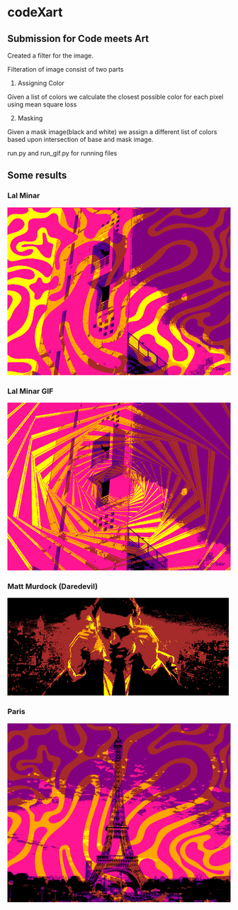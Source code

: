 # codeXart

## Submission for Code meets Art

Created a filter for the image. 

Filteration of image consist of two parts 

1. Assigning Color 

Given a list of colors we calculate the closest possible color for each pixel using mean square loss 

2. Masking 

Given a mask image(black and white) we assign a different list of colors based upon intersection of base and mask image. 

run.py and run_gif.py for running files 

## Some results 

### Lal Minar 
<img src ="https://github.com/Sandeep-Desai/codeXart/blob/main/results/lal_minar-mask-2.png">

### Lal Minar GIF
<img src ="https://github.com/Sandeep-Desai/codeXart/blob/main/results/lal_minar_trippy.gif">

### Matt Murdock (Daredevil)
<img src="https://github.com/Sandeep-Desai/codeXart/blob/main/results/matt_res_red.gif">

### Paris 
<img src ="https://github.com/Sandeep-Desai/codeXart/blob/main/results/paris-mask-1.png">
